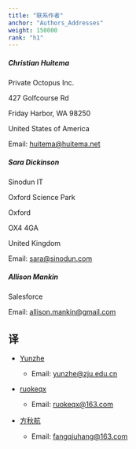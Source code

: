 ```yaml
---
title: "联系作者"
anchor: "Authors_Addresses"
weight: 150000
rank: "h1"
---
```


##### Christian Huitema

Private Octopus Inc.

427 Golfcourse Rd

Friday Harbor, WA 98250

United States of America

Email: [huitema@huitema.net](mailto:huitema@huitema.net)


##### Sara Dickinson

Sinodun IT

Oxford Science Park

Oxford 

OX4 4GA

United Kingdom

Email: [sara@sinodun.com](mailto:sara@sinodun.com)


##### Allison Mankin

Salesforce

Email: [allison.mankin@gmail.com](mailto:allison.mankin@gmail.com)

## 译

- [Yunzhe](https://github.com/YunzheZJU)
    - Email: yunzhe@zju.edu.cn

- [ruokeqx](https://github.com/ruokeqx)
    - Email: ruokeqx@163.com

- [方秋航](https://github.com/fangqiuhang)
    - Email: fangqiuhang@163.com
